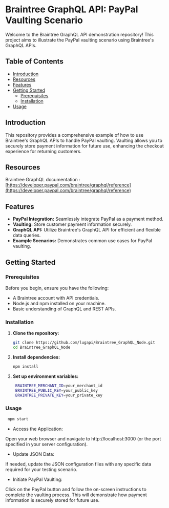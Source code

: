 # Braintree GraphQL API: PayPal Vaulting Scenario

Welcome to the Braintree GraphQL API demonstration repository! This project aims to illustrate the PayPal vaulting scenario using Braintree's GraphQL APIs.

## Table of Contents

- [Introduction](#introduction)
- [Resources](#resources)
- [Features](#features)
- [Getting Started](#getting-started)
  - [Prerequisites](#prerequisites)
  - [Installation](#installation)
- [Usage](#usage)

## Introduction

This repository provides a comprehensive example of how to use Braintree's GraphQL APIs to handle PayPal vaulting. Vaulting allows you to securely store payment information for future use, enhancing the checkout experience for returning customers.

## Resources

Braintree GraphQL documentation : [https://developer.paypal.com/braintree/graphql/reference](https://developer.paypal.com/braintree/graphql/reference)

## Features

- **PayPal Integration:** Seamlessly integrate PayPal as a payment method.
- **Vaulting:** Store customer payment information securely.
- **GraphQL API:** Utilize Braintree's GraphQL API for efficient and flexible data queries.
- **Example Scenarios:** Demonstrates common use cases for PayPal vaulting.

## Getting Started

### Prerequisites

Before you begin, ensure you have the following:

- A Braintree account with API credentials.
- Node.js and npm installed on your machine.
- Basic understanding of GraphQL and REST APIs.

### Installation

1. **Clone the repository:**

   ```bash
   git clone https://github.com/lugapi/Braintree_GraphQL_Node.git
   cd Braintree_GraphQL_Node
   ```

2. **Install dependencies:**

   ```bash
   npm install
   ```

3. **Set up environment variables:**

   ```bash
    BRAINTREE_MERCHANT_ID=your_merchant_id
    BRAINTREE_PUBLIC_KEY=your_public_key
    BRAINTREE_PRIVATE_KEY=your_private_key
   ```

### Usage

   ```bash
    npm start
   ```

- Access the Application: 

Open your web browser and navigate to http://localhost:3000 (or the port specified in your server configuration).
   
- Update JSON Data:
 
If needed, update the JSON configuration files with any specific data required for your testing scenario.

- Initiate PayPal Vaulting:

Click on the PayPal button and follow the on-screen instructions to complete the vaulting process. This will demonstrate how payment information is securely stored for future use.